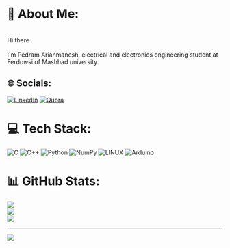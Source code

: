 # 💫 About Me:
<br>Hi there<br><br>I`m Pedram Arianmanesh, electrical and electronics engineering student at Ferdowsi of Mashhad university.


## 🌐 Socials:
[![LinkedIn](https://img.shields.io/badge/LinkedIn-%230077B5.svg?logo=linkedin&logoColor=white)](https://linkedin.com/in/https://www.linkedin.com/in/pedram-arianmanesh/) [![Quora](https://img.shields.io/badge/Quora-%23B92B27.svg?logo=Quora&logoColor=white)](https://quora.com/profile/https://quera.org/profile/Pedram-Arianmanesh) 

# 💻 Tech Stack:
![C](https://img.shields.io/badge/c-%2300599C.svg?style=for-the-badge&logo=c&logoColor=white) ![C++](https://img.shields.io/badge/c++-%2300599C.svg?style=for-the-badge&logo=c%2B%2B&logoColor=white) ![Python](https://img.shields.io/badge/python-3670A0?style=for-the-badge&logo=python&logoColor=ffdd54) ![NumPy](https://img.shields.io/badge/numpy-%23013243.svg?style=for-the-badge&logo=numpy&logoColor=white) ![LINUX](https://img.shields.io/badge/Linux-FCC624?style=for-the-badge&logo=linux&logoColor=black) ![Arduino](https://img.shields.io/badge/-Arduino-00979D?style=for-the-badge&logo=Arduino&logoColor=white)
# 📊 GitHub Stats:
![](https://github-readme-stats.vercel.app/api?username=asdf&theme=algolia&hide_border=false&include_all_commits=true&count_private=true)<br/>
![](https://github-readme-streak-stats.herokuapp.com/?user=asdf&theme=algolia&hide_border=false)<br/>
![](https://github-readme-stats.vercel.app/api/top-langs/?username=asdf&theme=algolia&hide_border=false&include_all_commits=true&count_private=true&layout=compact)

---
[![](https://visitcount.itsvg.in/api?id=asdf&icon=0&color=1)](https://visitcount.itsvg.in)

<!-- Proudly created with GPRM ( https://gprm.itsvg.in ) -->
